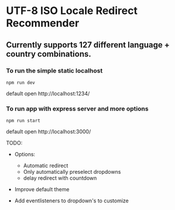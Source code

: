 # UTF-8 ISO Locale Redirect Recommender

## Currently supports 127 different language + country combinations.


### To run the simple static localhost
~~~
npm run dev
~~~

default open http://localhost:1234/

### To run app with express server and more options

~~~
npm run start
~~~

default open http://localhost:3000/

TODO:
* Options:
  * Automatic redirect
  * Only automatically preselect dropdowns
  * delay redirect with countdown

*  Improve default theme
*  Add eventlisteners to dropdown's to customize

